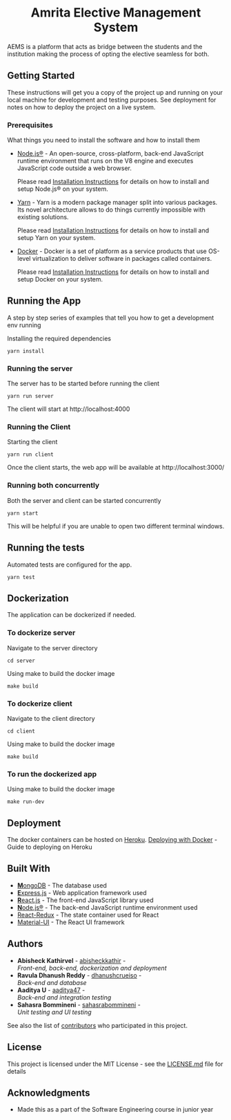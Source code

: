 <h1 align="center">Amrita Elective Management System</h1>

AEMS is a platform that acts as bridge between the students and the institution making the process of opting the elective seamless for both.

## Getting Started

These instructions will get you a copy of the project up and running on your local machine for development and testing purposes. See deployment for notes on how to deploy the project on a live system.

### Prerequisites

What things you need to install the software and how to install them

* [Node.js®](https://nodejs.org/en/download/) - An open-source, cross-platform, back-end JavaScript runtime environment that runs on the V8 engine and executes JavaScript code outside a web browser.

    Please read [Installation Instructions](https://nodejs.org/en/download/package-manager/) for details on how to install and setup Node.js® on your system.
* [Yarn](https://yarnpkg.com/getting-started) - Yarn is a modern package manager split into various packages. Its novel architecture allows to do things currently impossible with existing solutions.

    Please read [Installation Instructions](https://yarnpkg.com/getting-started/install) for details on how to install and setup Yarn on your system.
* [Docker](https://docs.docker.com/) - Docker is a set of platform as a service products that use OS-level virtualization to deliver software in packages called containers.

    Please read [Installation Instructions](https://docs.docker.com/get-docker/) for details on how to install and setup Docker on your system.

## Running the App

A step by step series of examples that tell you how to get a development env running

Installing the required dependencies

```
yarn install
```
### Running the server
The server has to be started before running the client

```
yarn run server
```
The client will start at http://localhost:4000
### Running the Client
Starting the client

```
yarn run client
```
Once the client starts, the web app will be available at http://localhost:3000/
### Running both concurrently
Both the server and client can be started concurrently

```
yarn start
```
This will be helpful if you are unable to open two different terminal windows.
## Running the tests

Automated tests are configured for the app.

```
yarn test
```
## Dockerization

The application can be dockerized if needed.

### To dockerize server
Navigate to the server directory
```
cd server
```
Using make to build the docker image
```
make build
```
### To dockerize client
Navigate to the client directory
```
cd client
```
Using make to build the docker image
```
make build
```
### To run the dockerized app
Using make to build the docker image
```
make run-dev
```
## Deployment

The docker containers can be hosted on [Heroku](https://devcenter.heroku.com/).
[Deploying with Docker](https://devcenter.heroku.com/categories/deploying-with-docker) -
Guide to deploying on Heroku 

## Built With

* [**M**ongoDB](https://docs.mongodb.com/) - The database used
* [**E**xpress.js](https://expressjs.com/) - Web application framework used
* [**R**eact.js](https://reactjs.org/docs/getting-started.html) - The front-end JavaScript library used
* [**N**ode.js®](https://nodejs.org/en/docs/) - The back-end JavaScript runtime environment used
* [React-Redux](https://react-redux.js.org/) - The state container used for React
* [Material-UI](https://material-ui.com/) - The React UI framework

## Authors

* **Abisheck Kathirvel** - [abisheckkathir](https://github.com/abisheckkathir) -  
*Front-end, back-end, dockerization and deployment*
* **Ravula Dhanush Reddy** - [dhanushcrueiso](https://github.com/dhanushcrueiso) -  
*Back-end and database*
* **Aaditya U** - [aaditya47](https://github.com/aaditya47) -  
*Back-end and integration testing*
* **Sahasra Bommineni** - [sahasrabommineni](https://github.com/sahasrabommineni) -  
*Unit testing and UI testing*

See also the list of [contributors](https://github.com/your/project/contributors) who participated in this project.

## License

This project is licensed under the MIT License - see the [LICENSE.md](LICENSE.md) file for details

## Acknowledgments

* Made this as a part of the Software Engineering course in junior year
